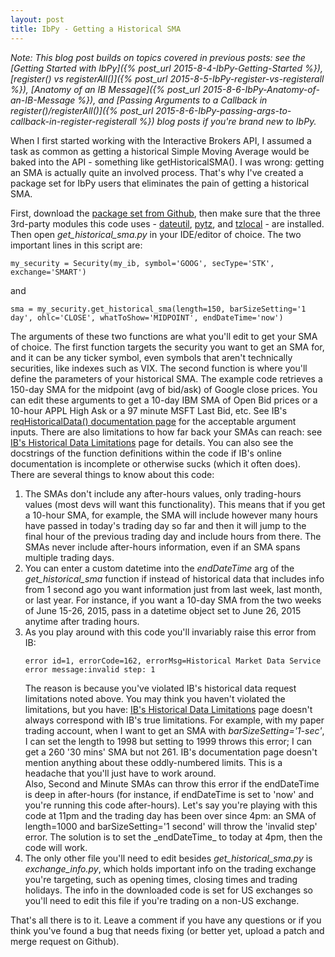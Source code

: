 ```yaml
---
layout: post
title: IbPy - Getting a Historical SMA
---
```


_Note: This blog post builds on topics covered in previous posts: see the [Getting Started with IbPy]({% post_url 2015-8-4-IbPy-Getting-Started %}), [register() vs registerAll()]({% post_url 2015-8-5-IbPy-register-vs-registerall %}), [Anatomy of an IB Message]({% post_url 2015-8-6-IbPy-Anatomy-of-an-IB-Message %}), and [Passing Arguments to a Callback in register()/registerAll()]({% post_url 2015-8-6-IbPy-passing-args-to-callback-in-register-registerall %}) blog posts if you're brand new to IbPy._

When I first started working with the Interactive Brokers API, I assumed a task as common as getting a historical Simple Moving Average would be baked into the API - something like getHistoricalSMA(). I was wrong: getting an SMA is actually quite an involved process. That's why I've created a package set for IbPy users that eliminates the pain of getting a historical SMA. 

First, download the [package set from Github](https://github.com/valiant-falstaff/IbPy-Get-Historical-SMA), then make sure that the three 3rd-party modules this code uses - [dateutil](https://labix.org/python-dateutil), [pytz](https://pypi.python.org/pypi/pytz/), and [tzlocal](https://pypi.python.org/pypi/tzlocal) - are installed. Then open _get\_historical\_sma.py_ in your IDE/editor of choice. The two important lines in this script are:

```python3
my_security = Security(my_ib, symbol='GOOG', secType='STK', exchange='SMART')
```

and

```python3
sma = my_security.get_historical_sma(length=150, barSizeSetting='1 day', ohlc='CLOSE', whatToShow='MIDPOINT', endDateTime='now')
```

The arguments of these two functions are what you'll edit to get your SMA of choice. The first function targets the security you want to get an SMA for, and it can be any ticker symbol, even symbols that aren't technically securities, like indexes such as VIX. The second function is where you'll define the parameters of your historical SMA. The example code retrieves a 150-day SMA for the midpoint (avg of bid/ask) of Google close prices. You can edit these arguments to get a 10-day IBM SMA of Open Bid prices or a 10-hour APPL High Ask or a 97 minute MSFT Last Bid, etc. See IB's [reqHistoricalData() documentation page](https://www.interactivebrokers.com/en/software/api/apiguide/java/reqhistoricaldata.htm) for the acceptable argument inputs. There are also limitations to how far back your SMAs can reach: see [IB's Historical Data Limitations](https://www.interactivebrokers.com/en/software/api/apiguide/tables/historical_data_limitations.htm) page for details. You can also see the docstrings of the function definitions within the code if IB's online documentation is incomplete or otherwise sucks (which it often does). There are several things to know about this code:

<ol>
<li>The SMAs don't include any after-hours values, only trading-hours values (most devs will want this functionality). This means that if you get a 10-hour SMA, for example, the SMA will include however many hours have passed in today's trading day so far and then it will jump to the final hour of the previous trading day and include hours from there. The SMAs never include after-hours information, even if an SMA spans multiple trading days.</li>
<li>You can enter a custom datetime into the <em>endDateTime</em> arg of the <em>get_historical_sma</em> function if instead of historical data that includes info from 1 second ago you want information just from last week, last month, or last year. For instance, if you want a 10-day SMA from the two weeks of June 15-26, 2015, pass in a datetime object set to June 26, 2015 anytime after trading hours.</li>
<li>As you play around with this code you'll invariably raise this error from IB:
<pre><code>error id=1, errorCode=162, errorMsg=Historical Market Data Service error message:invalid step: 1</code></pre>
The reason is because you've violated IB's historical data request limitations noted above. You may think you haven't violated the limitations, but you have: <a href = 'https://www.interactivebrokers.com/en/software/api/apiguide/tables/historical_data_limitations.htm'>IB's Historical Data Limitations</a> page doesn't always correspond with IB's true limitations. For example, with my paper trading account, when I want to get an SMA with <em>barSizeSetting='1-sec'</em>, I can set the length to 1998 but setting to 1999 throws this error; I can get a 260 '30 mins' SMA but not 261. IB's documentation page doesn't mention anything about these oddly-numbered limits. This is a headache that you'll just have to work around.<br />
Also, Second and Minute SMAs can throw this error if the endDateTime is deep in after-hours (for instance, if endDateTime is set to 'now' and you're running this code after-hours). Let's say you're playing with this code at 11pm and the trading day has been over since 4pm: an SMA of length=1000 and barSizeSetting='1 second' will throw the 'invalid step' error. The solution is to set the _endDateTime_ to today at 4pm, then the code will work.</li>
<li>The only other file you'll need to edit besides <em>get_historical_sma.py</em> is <em>exchange_info.py</em>, which holds important info on the trading exchange you're targeting, such as opening times, closing times and trading holidays. The info in the downloaded code is set for US exchanges so you'll need to edit this file if you're trading on a non-US exchange.</li>
</ol>

That's all there is to it. Leave a comment if you have any questions or if you think you've found a bug that needs fixing (or better yet, upload a patch and merge request on Github).